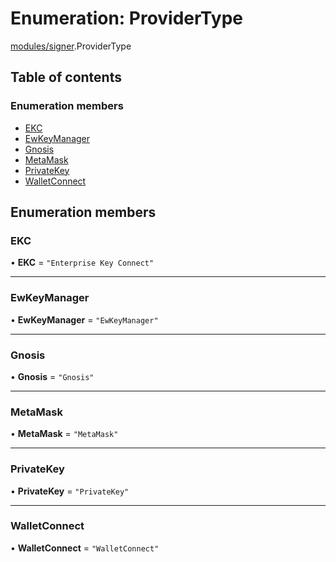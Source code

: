 # Enumeration: ProviderType

[modules/signer](../modules/modules_signer.md).ProviderType

## Table of contents

### Enumeration members

- [EKC](modules_signer.ProviderType.md#ekc)
- [EwKeyManager](modules_signer.ProviderType.md#ewkeymanager)
- [Gnosis](modules_signer.ProviderType.md#gnosis)
- [MetaMask](modules_signer.ProviderType.md#metamask)
- [PrivateKey](modules_signer.ProviderType.md#privatekey)
- [WalletConnect](modules_signer.ProviderType.md#walletconnect)

## Enumeration members

### EKC

• **EKC** = `"Enterprise Key Connect"`

___

### EwKeyManager

• **EwKeyManager** = `"EwKeyManager"`

___

### Gnosis

• **Gnosis** = `"Gnosis"`

___

### MetaMask

• **MetaMask** = `"MetaMask"`

___

### PrivateKey

• **PrivateKey** = `"PrivateKey"`

___

### WalletConnect

• **WalletConnect** = `"WalletConnect"`

